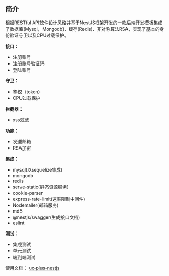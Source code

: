 ## 简介

根据RESTful API软件设计风格并基于NestJS框架开发的一款后端开发模板集成了数据库(Mysql，Mongodb)、缓存(Redis)、非对称算法RSA，实现了基本的身份验证守卫以及CPU过载保护。

**接口：**
- 注册账号
- 注册账号验证码
- 登陆账号

**守卫：**
- 鉴权（token）
- CPU过载保护

**拦截器：**
- xss过滤

**功能：**
- 发送邮箱
- RSA加密

**集成：**
- mysql(以sequelize集成)
- mongodb
- redis
- serve-static(静态资源服务)
- cookie-parser
- express-rate-limit(速率限制中间件)
- Nodemailer(邮箱服务)
- md5
- @nestjs/swagger(生成接口文档)
- eslint

**测试：**
- 集成测试
- 单元测试
- 端到端测试

使用文档：
[ux-plus-nestjs](www.ux-plus-nestjs.cn "ux-plus-nestjs")